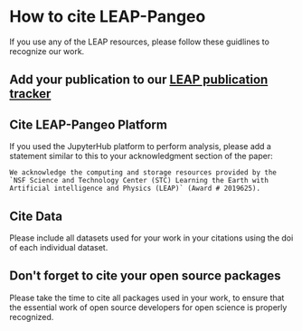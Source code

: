 # How to cite LEAP-Pangeo

If you use any of the LEAP resources, please follow these guidlines to recognize our work.

## Add your publication to our [LEAP publication tracker]()

## Cite LEAP-Pangeo Platform
If you used the JupyterHub platform to perform analysis, please add a statement similar to this to your acknowledgment section of the paper:
```
We acknowledge the computing and storage resources provided by the
`NSF Science and Technology Center (STC) Learning the Earth with
Artificial intelligence and Physics (LEAP)` (Award # 2019625).
```
## Cite Data
Please include all datasets used for your work in your citations using the doi of each individual dataset.

## Don't forget to cite your open source packages
Please take the time to cite all packages used in your work, to ensure that the essential work of open source developers for open science is properly recognized.
